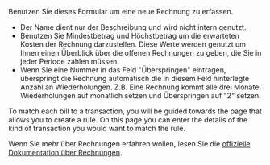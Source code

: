 Benutzen Sie dieses Formular um eine neue Rechnung zu erfassen.

* Der Name dient nur der Beschreibung und wird nicht intern genutzt.
* Benutzen Sie Mindestbetrag und Höchstbetrag um die erwarteten Kosten der Rechnung darzustellen. Diese Werte werden genutzt um Ihnen einen Überblick über die offenen Rechnungen zu geben, die Sie in jeder Periode zahlen müssen.
* Wenn Sie eine Nummer in das Feld "Überspringen" eintragen, überspringt die Rechnung automatisch die in diesem Feld hinterlegte Anzahl an Wiederholungen. Z.B. Eine Rechnung kommt alle drei Monate: Wiederholungen auf monatlich setzen und Überspringen auf "2" setzen.

To match each bill to a transaction, you will be guided towards the page that allows you to create a rule. On this page you can enter the details of the kind of transaction you would want to match the rule.

Wenn Sie mehr über Rechnungen erfahren wollen, lesen Sie die [offizielle Dokumentation über Rechnungen](https://firefly-iii.readthedocs.io/en/latest/advanced/bills.html).